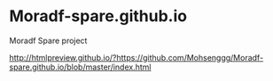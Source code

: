 # Moradf-spare.github.io
Moradf Spare project

http://htmlpreview.github.io/?https://github.com/Mohsenggg/Moradf-spare.github.io/blob/master/index.html
